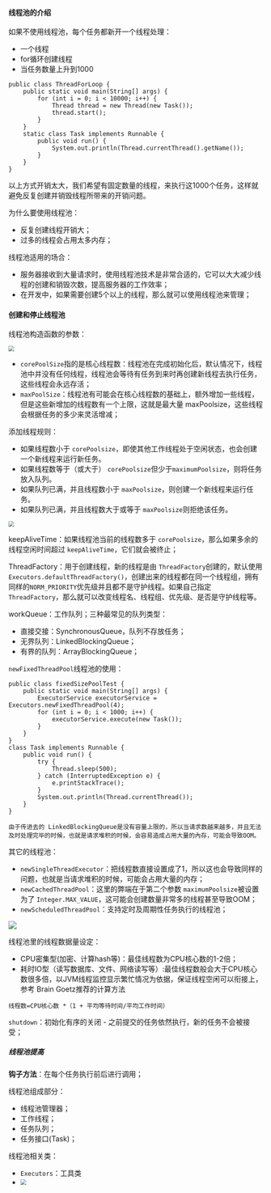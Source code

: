 #### 线程池的介绍



如果不使用线程池，每个任务都新开一个线程处理：

* 一个线程
* for循环创建线程
* 当任务数量上升到1000



```
public class ThreadForLoop {
    public static void main(String[] args) {
        for (int i = 0; i < 10000; i++) {
            Thread thread = new Thread(new Task());
            thread.start();
        }
    }
    static class Task implements Runnable {
        public void run() {
            System.out.println(Thread.currentThread().getName());
        }
    }
}
```



以上方式开销太大，我们希望有固定数量的线程，来执行这1000个任务，这样就避免反复创建并销毁线程所带来的开销问题。



为什么要使用线程池：

* 反复创建线程开销大；
* 过多的线程会占用太多内存；



线程池适用的场合：

* 服务器接收到大量请求时，使用线程池技术是非常合适的，它可以大大减少线程的创建和销毁次数，提高服务器的工作效率；
* 在开发中，如果需要创建5个以上的线程，那么就可以使用线程池来管理；



#### 创建和停止线程池

线程池构造函数的参数：



<img src="D:\Github\StudyNote\assets\thread-pool-params.png" style="zoom:67%;" />



* `corePoolSize`指的是核心线程数：线程池在完成初始化后，默认情况下，线程池中并没有任何线程，线程池会等待有任务到来时再创建新线程去执行任务，这些线程会永远存活；
* `maxPoolSize`：线程池有可能会在核心线程数的基础上，额外增加一些线程，但是这些新增加的线程数有一个上限，这就是最大量 maxPoolsize，这些线程会根据任务的多少来灵活增减；



添加线程规则：

* 如果线程数小于 `corePoolsize`，即使其他工作线程处于空闲状态，也会创建一个新线程来运行新任务。
* 如果线程数等于（或大于） `corePoolsize`但少于`maximumPoolsize`，则将任务放入队列。
* 如果队列已满，并且线程数小于 `maxPoolsize`，则创建一个新线程来运行任务。
* 如果队列已满，并且线程数大于或等于 `maxPoolsize`则拒绝该任务。

<img src="D:\Github\StudyNote\assets\thread-pool-add.png" style="zoom:67%;" />





keepAliveTime：如果线程池当前的线程数多于 `corePoolsize`，那么如果多余的线程空闲时间超过 `keepAliveTime`，它们就会被终止；



ThreadFactory：用于创建线程，新的线程是由 `ThreadFactory`创建的，默认使用`Executors.defaultThreadFactory()`，创建出来的线程都在同一个线程组，拥有同样的`NORM_PRIORITY`优先级并且都不是守护线程。如果自己指定 `ThreadFactory`，那么就可以改变线程名、线程组、优先级、是否是守护线程等。



workQueue：工作队列；三种最常见的队列类型：

* 直接交接：SynchronousQueue，队列不存放任务；
* 无界队列：LinkedBlockingQueue；
* 有界的队列：ArrayBlockingQueue；



`newFixedThreadPool`线程池的使用：

```
public class fixedSizePoolTest {
    public static void main(String[] args) {
        ExecutorService executorService = Executors.newFixedThreadPool(4);
        for (int i = 0; i < 1000; i++) {
            executorService.execute(new Task());
        }
    }
}
class Task implements Runnable {
    public void run() {
        try {
            Thread.sleep(500);
        } catch (InterruptedException e) {
            e.printStackTrace();
        }
        System.out.println(Thread.currentThread());
    }
}

由于传进去的 LinkedBlockingQueue是没有容量上限的，所以当请求数越来越多，并且无法及时处理完毕的时候，也就是请求堆积的时候，会容易造成占用大量的內存，可能会导致OOM。
```



其它的线程池：

* `newSingleThreadExecutor`：把线程数直接设置成了1，所以这也会导致同样的问题，也就是当请求堆积的时候，可能会占用大量的内存；
* `newCachedThreadPool`：这里的弊端在于第二个参数 `maximumPoolsize`被设置为了 `Integer.MAX_VALUE`，这可能会创建数量非常多的线程甚至导致OOM；
* `newScheduledThreadPool`：支持定时及周期性任务执行的线程池；



![](D:\Github\StudyNote\assets\thread-pool-builtin.png)



线程池里的线程数据量设定：

* CPU密集型(加密、计算hash等)：最佳线程数为CPU核心数的1-2倍；
* 耗时IO型（读写数据库、文件、网络读写等）:最佳线程数般会大于CPU核心数很多倍，以JVM线程监控显示繁忙情况为依据，保证线程空闲可以衔接上，参考 Brain Goetz推荐的计算方法

```
线程数=CPU核心数 *（1 + 平均等待时间/平均工作时间）
```



`shutdown`：初始化有序的关闭 - 之前提交的任务依然执行，新的任务不会被接受；



##### 线程池提高

**钩子方法**：在每个任务执行前后进行调用；



线程池组成部分：

* 线程池管理器；
* 工作线程；
* 任务队列；
* 任务接口(Task)；



线程池相关类：

* `Executors`：工具类
* <img src="D:\Github\StudyNote\assets\thread-pool-class.png" style="zoom:67%;" />

























































